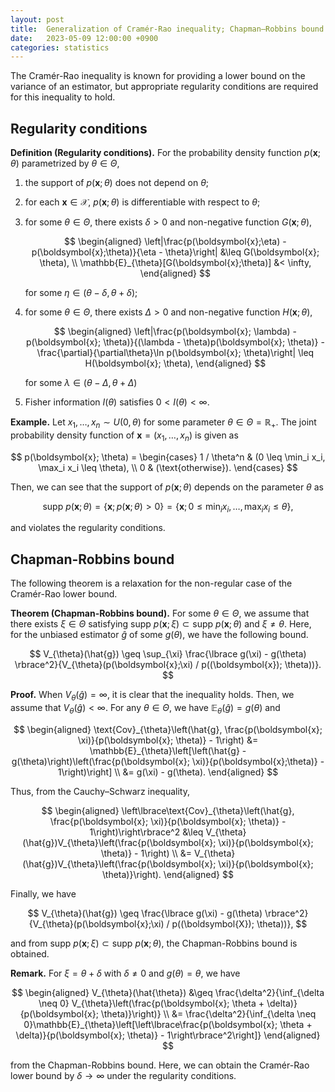 ```yaml
---
layout: post
title:  Generalization of Cramér-Rao inequality; Chapman–Robbins bound
date:   2023-05-09 12:00:00 +0900
categories: statistics
---
```

<script async src="https://cdn.jsdelivr.net/npm/mathjax@3/es5/tex-chtml.js" id="MathJax-script"></script>
<link rel="stylesheet" href="https://cdn.jsdelivr.net/npm/katex@0.11.1/dist/katex.min.css" integrity="sha384-zB1R0rpPzHqg7Kpt0Aljp8JPLqbXI3bhnPWROx27a9N0Ll6ZP/+DiW/UqRcLbRjq" crossorigin="anonymous">
<script defer src="https://cdn.jsdelivr.net/npm/katex@0.11.1/dist/katex.min.js" integrity="sha384-y23I5Q6l+B6vatafAwxRu/0oK/79VlbSz7Q9aiSZUvyWYIYsd+qj+o24G5ZU2zJz" crossorigin="anonymous"></script>
<!-- Automatically render math in text elements -->
<script defer src="https://cdn.jsdelivr.net/npm/katex@0.11.1/dist/contrib/auto-render.min.js" integrity="sha384-kWPLUVMOks5AQFrykwIup5lo0m3iMkkHrD0uJ4H5cjeGihAutqP0yW0J6dpFiVkI" crossorigin="anonymous"></script>
<script>
document.addEventListener("DOMContentLoaded", function() {
  renderMathInElement(document.body, {
    delimiters: [
      {left: "$$", right: "$$", display: true},
      {left: "$", right: "$", display: false},
    ]
  });
});
</script>

The Cramér-Rao inequality is known for providing a lower bound on the variance of an estimator, but appropriate regularity conditions are required for this inequality to hold.

## Regularity conditions

**Definition (Regularity conditions).**
For the probability density function $p(\boldsymbol{x}; \theta)$ parametrized by $\theta \in \Theta$,

1. the support of $p(\boldsymbol{x}; \theta)$ does not depend on $\theta$;
2. for each $\boldsymbol{x}\in\mathcal{X}$, $p(\bm{x};\theta)$ is differentiable with respect to $\theta$;
3. for some $\theta \in \Theta$, there exists $\delta > 0$ and non-negative function $G(\boldsymbol{x}; \theta)$,
    
    $$
    \begin{aligned}
    \left|\frac{p(\boldsymbol{x};\eta) - p(\boldsymbol{x};\theta)}{\eta - \theta}\right| &\leq G(\boldsymbol{x}; \theta), \\
    \mathbb{E}_{\theta}[G(\boldsymbol{x};\theta)] &< \infty,
    \end{aligned}
    $$

    for some $\eta \in (\theta - \delta, \theta + \delta)$;
    
4. for some $\theta \in \Theta$, there exists $\Delta > 0$ and non-negative function $H(\boldsymbol{x}; \theta)$, 

    $$
    \begin{aligned}
    \left|\frac{p(\boldsymbol{x}; \lambda) - p(\boldsymbol{x}; \theta)}{(\lambda - \theta)p(\boldsymbol{x}; \theta)} - \frac{\partial}{\partial\theta}\ln p(\boldsymbol{x}; \theta)\right| \leq H(\boldsymbol{x}; \theta),
    \end{aligned}
    $$

    for some $\lambda \in (\theta - \Delta, \theta + \Delta)$

5. Fisher information $I(\theta)$ satisfies $0 < I(\theta) < \infty$. 

**Example.** Let $x_1,\dots,x_n \sim U(0, \theta)$ for some parameter $\theta \in \Theta = \mathbb{R}_+$. The joint probability density function of $\boldsymbol{x} = (x_1,\dots,x_n)$ is given as

$$
p(\boldsymbol{x}; \theta) = \begin{cases}
1 / \theta^n & (0 \leq \min_i x_i, \max_i x_i \leq \theta), \\
0 & (\text{otherwise}).
\end{cases}
$$

Then, we can see that the support of $p(\boldsymbol{x}; \theta)$ depends on the parameter $\theta$ as

$$\text{supp}\ p(\boldsymbol{x};\theta) = \lbrace\boldsymbol{x}; p(\boldsymbol{x};\theta) > 0\rbrace = \lbrace \boldsymbol{x}; 0 \leq \min_i x_i,\dots,\max_i x_i \leq \theta \rbrace,$$

and violates the regularity conditions.

## Chapman-Robbins bound

The following theorem is a relaxation for the non-regular case of the Cramér-Rao lower bound.

**Theorem (Chapman-Robbins bound).**
For some $\theta \in \Theta$, we assume that there exists $\xi \in \Theta$ satisfying $\text{supp}\ p(\boldsymbol{x}; \xi)\subset \text{supp}\ p(\boldsymbol{x}; \theta)$ and $\xi \neq \theta$. Here, for the unbiased estimator $\hat{g}$ of some $g(\theta)$, we have the following bound.

$$
V_{\theta}(\hat{g}) \geq \sup_{\xi} \frac{\lbrace g(\xi) - g(\theta) \rbrace^2}{V_{\theta}(p(\boldsymbol{x};\xi) / p((\boldsymbol{x}); \theta))}.
$$

**Proof.**
When $V_{\theta}(\hat{g}) = \infty$, it is clear that the inequality holds.
Then, we assume that $V_{\theta}(\hat{g}) < \infty$.
For any $\theta \in \Theta$, we have $\mathbb{E}_{\theta}(\hat{g}) = g(\theta)$ and

$$
\begin{aligned}
\text{Cov}_{\theta}\left(\hat{g}, \frac{p(\boldsymbol{x}; \xi)}{p(\boldsymbol{x}; \theta)} - 1\right) &= \mathbb{E}_{\theta}\left[\left(\hat{g} - g(\theta)\right)\left(\frac{p(\boldsymbol{x}; \xi)}{p(\boldsymbol{x};\theta)} - 1\right)\right] \\
&= g(\xi) - g(\theta).
\end{aligned}
$$

Thus, from the Cauchy–Schwarz inequality,

$$
\begin{aligned}
\left\lbrace\text{Cov}_{\theta}\left(\hat{g}, \frac{p(\boldsymbol{x}; \xi)}{p(\boldsymbol{x}; \theta)} - 1\right)\right\rbrace^2 &\leq V_{\theta}(\hat{g})V_{\theta}\left(\frac{p(\boldsymbol{x}; \xi)}{p(\boldsymbol{x}; \theta)} - 1\right) \\
&= V_{\theta}(\hat{g})V_{\theta}\left(\frac{p(\boldsymbol{x}; \xi)}{p(\boldsymbol{x}; \theta)}\right).
\end{aligned}
$$

Finally, we have

$$
V_{\theta}(\hat{g}) \geq \frac{\lbrace g(\xi) - g(\theta) \rbrace^2}{V_{\theta}(p(\boldsymbol{x};\xi) / p((\boldsymbol{X}); \theta))},
$$

and from $\text{supp}\ p(\boldsymbol{x}; \xi)\subset \text{supp}\ p(\boldsymbol{x}; \theta)$, the Chapman-Robbins bound is obtained.

**Remark.**
For $\xi = \theta + \delta$ with $\delta \neq 0$ and $g(\theta) = \theta$, we have

$$
\begin{aligned}
V_{\theta}(\hat{\theta}) &\geq \frac{\delta^2}{\inf_{\delta \neq 0} V_{\theta}\left(\frac{p(\boldsymbol{x}; \theta + \delta)}{p(\boldsymbol{x}; \theta)}\right)} \\
&= \frac{\delta^2}{\inf_{\delta \neq 0}\mathbb{E}_{\theta}\left[\left\lbrace\frac{p(\boldsymbol{x}; \theta + \delta)}{p(\boldsymbol{x}; \theta)} - 1\right\rbrace^2\right]}
\end{aligned}
$$

from the Chapman-Robbins bound.
Here, we can obtain the Cramér-Rao lower bound by $\delta \to \infty$ under the regularity conditions.